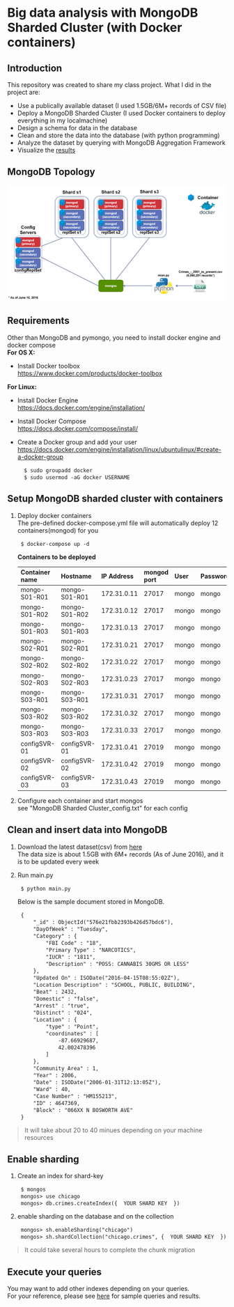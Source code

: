 Big data analysis with MongoDB Sharded Cluster (with Docker containers)
=====================================

## Introduction
This repository was created to share my class project. What I did in the project are:
* Use a publically available dataset (I used 1.5GB/6M+ records of CSV file)
* Deploy a MongoDB Sharded Cluster (I used Docker containers to deploy everything in my localmachine)
* Design a schema for data in the database
* Clean and store the data into the database (with python programming)
* Analyze the dataset by querying with MongoDB Aggregation Framework
* Visualize the [results](https://1drv.ms/b/s!AkRAr6rw0sUWgTcS2zot_6jKowM4)


## MongoDB Topology
![MongoDB Topology](MongoDB_Topology.png)  


## Requirements  
Other than MongoDB and pymongo, you need to install docker engine and docker compose  
**For OS X:**   
- Install Docker toolbox  
    https://www.docker.com/products/docker-toolbox  


**For Linux:**  
- Install Docker Engine  
    https://docs.docker.com/engine/installation/  

- Install Docker Compose  
    https://docs.docker.com/compose/install/

- Create a Docker group and add your user  
    https://docs.docker.com/engine/installation/linux/ubuntulinux/#create-a-docker-group

        $ sudo groupadd docker
        $ sudo usermod -aG docker USERNAME

## Setup MongoDB sharded cluster with containers
1. Deploy docker containers  
    The pre-defined docker-compose.yml file will automatically deploy 12 containers(mongod) for you

        $ docker-compose up -d


    **Containers to be deployed**  

    Container name      | Hostname        | IP Address      | mongod port      | User      | Password 
    ----                | ---             | ----            | ---              | ---       | ---  
    mongo-S01-R01       | mongo-S01-R01   | 172.31.0.11     | 27017            | mongo     | mongo 
    mongo-S01-R02       | mongo-S01-R02   | 172.31.0.12     | 27017            | mongo     | mongo 
    mongo-S01-R03       | mongo-S01-R03   | 172.31.0.13     | 27017            | mongo     | mongo 
    mongo-S02-R01       | mongo-S02-R01   | 172.31.0.21     | 27017            | mongo     | mongo 
    mongo-S02-R02       | mongo-S02-R02   | 172.31.0.22     | 27017            | mongo     | mongo 
    mongo-S02-R03       | mongo-S02-R03   | 172.31.0.23     | 27017            | mongo     | mongo 
    mongo-S03-R01       | mongo-S03-R01   | 172.31.0.31     | 27017            | mongo     | mongo 
    mongo-S03-R02       | mongo-S03-R02   | 172.31.0.32     | 27017            | mongo     | mongo 
    mongo-S03-R03       | mongo-S03-R03   | 172.31.0.33     | 27017            | mongo     | mongo 
    configSVR-01        | configSVR-01    | 172.31.0.41     | 27019            | mongo     | mongo 
    configSVR-02        | configSVR-02    | 172.31.0.42     | 27019            | mongo     | mongo 
    configSVR-03        | configSVR-03    | 172.31.0.43     | 27019            | mongo     | mongo 


2. Configure each container and start mongos  
    see "MongoDB Sharded Cluster_config.txt" for each config

## Clean and insert data into MongoDB
1. Download the latest dataset(csv) from [here](http://catalog.data.gov/dataset/crimes-2001-to-present-398a4)  
    The data size is about 1.5GB with 6M+ records (As of June 2016), and it is to be updated every week

2. Run main.py

        $ python main.py


    Below is the sample document stored in MongoDB. 

        {
            "_id" : ObjectId("576e21fbb2393b426d57bdc6"),
            "DayOfWeek" : "Tuesday",
            "Category" : {
                "FBI Code" : "18",
                "Primary Type" : "NARCOTICS",
                "IUCR" : "1811",
                "Description" : "POSS: CANNABIS 30GMS OR LESS"
            },
            "Updated On" : ISODate("2016-04-15T08:55:02Z"),
            "Location Description" : "SCHOOL, PUBLIC, BUILDING",
            "Beat" : 2432,
            "Domestic" : "false",
            "Arrest" : "true",
            "Distinct" : "024",
            "Location" : {
                "type" : "Point",
                "coordinates" : [
                    -87.66929687,
                    42.002478396
                ]
            },
            "Community Area" : 1,
            "Year" : 2006,
            "Date" : ISODate("2006-01-31T12:13:05Z"),
            "Ward" : 40,
            "Case Number" : "HM155213",
            "ID" : 4647369,
            "Block" : "066XX N BOSWORTH AVE"
        } 


> It will take about 20 to 40 minues depending on your machine resources

## Enable sharding
1. Create an index for shard-key
    
        $ mongos
        mongos> use chicago
        mongos> db.crimes.createIndex({  YOUR SHARD KEY  })

2. enable sharding on the database and on the collection    

        mongos> sh.enableSharding("chicago")
        mongos> sh.shardCollection("chicago.crimes", {  YOUR SHARD KEY  })

> It could take several hours to complete the chunk migration

## Execute your queries

You may want to add other indexes depending on your queries.   
For your reference, please see [here](https://1drv.ms/b/s!AkRAr6rw0sUWgTcS2zot_6jKowM4) for sample queries and results.


